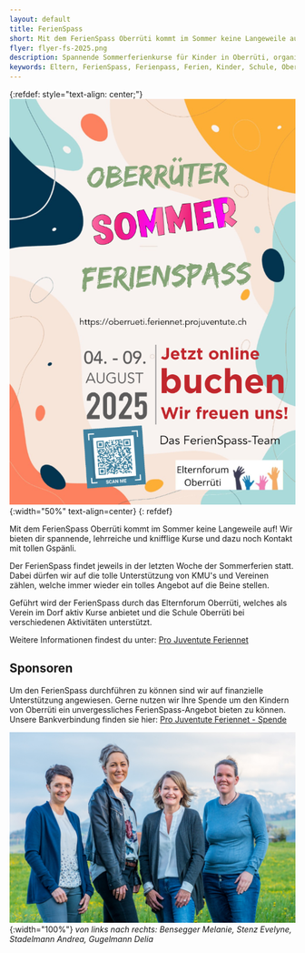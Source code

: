 ```yaml
---
layout: default
title: FerienSpass
short: Mit dem FerienSpass Oberrüti kommt im Sommer keine Langeweile auf!
flyer: flyer-fs-2025.png
description: Spannende Sommerferienkurse für Kinder in Oberrüti, organisiert vom Elternforum.
keywords: Eltern, FerienSpass, Ferienpass, Ferien, Kinder, Schule, Oberrüti, Sport, Spass, Sommer
---
```

{:refdef: style="text-align: center;"}
![image](/assets/img/flyer-fs-2025.png){:width="50%" text-align=center}
{: refdef}

Mit dem FerienSpass Oberrüti kommt im Sommer keine Langeweile auf! Wir bieten dir spannende, lehrreiche und knifflige Kurse und dazu noch Kontakt mit tollen Gspänli.

Der FerienSpass findet jeweils in der letzten Woche der Sommerferien statt. Dabei dürfen wir auf die tolle Unterstützung von KMU's und Vereinen zählen, welche immer wieder ein tolles Angebot auf die Beine stellen.

Geführt wird der FerienSpass durch das Elternforum Oberrüti, welches als Verein im Dorf aktiv Kurse anbietet und die Schule Oberrüti bei verschiedenen Aktivitäten unterstützt.

Weitere Informationen findest du unter: [ Pro Juventute Feriennet](https://oberrueti.feriennet.projuventute.ch/)

## Sponsoren
Um den FerienSpass durchführen zu können sind wir auf finanzielle Unterstützung angewiesen. Gerne nutzen wir Ihre Spende um den Kindern von Oberrüti ein unvergessliches FerienSpass-Angebot bieten zu können. Unsere Bankverbindung finden sie hier: [Pro Juventute Feriennet - Spende](https://oberrueti.feriennet.projuventute.ch/topics/spende)

![image](/assets/img/gruppenfoto-3-zoom.jpg){:width="100%"}
*von links nach rechts: Bensegger Melanie, Stenz Evelyne, Stadelmann Andrea, Gugelmann Delia*